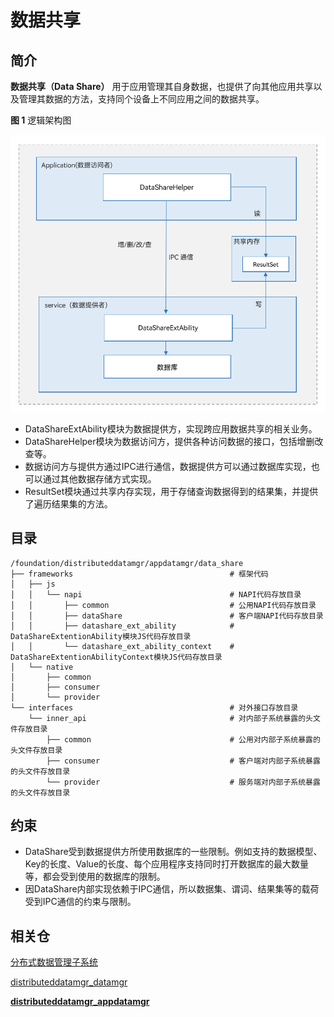 # 数据共享

## 简介

**数据共享（Data Share）** 用于应用管理其自身数据，也提供了向其他应用共享以及管理其数据的方法，支持同个设备上不同应用之间的数据共享。

**图 1**  逻辑架构图

![](figures/zh-cn_dataShare.png)

- DataShareExtAbility模块为数据提供方，实现跨应用数据共享的相关业务。
- DataShareHelper模块为数据访问方，提供各种访问数据的接口，包括增删改查等。
- 数据访问方与提供方通过IPC进行通信，数据提供方可以通过数据库实现，也可以通过其他数据存储方式实现。
- ResultSet模块通过共享内存实现，用于存储查询数据得到的结果集，并提供了遍历结果集的方法。

## 目录

```
/foundation/distributeddatamgr/appdatamgr/data_share
├── frameworks                                   # 框架代码
│   ├── js
│   │   └── napi                                 # NAPI代码存放目录
│   │       ├── common                           # 公用NAPI代码存放目录
│   │       ├── dataShare                        # 客户端NAPI代码存放目录
│   │       ├── datashare_ext_ability            # DataShareExtentionAbility模块JS代码存放目录
│   │       └── datashare_ext_ability_context    # DataShareExtentionAbilityContext模块JS代码存放目录
│   └── native
│       ├── common
│       ├── consumer
│       └── provider
└── interfaces                                   # 对外接口存放目录
    └── inner_api                                # 对内部子系统暴露的头文件存放目录
        ├── common                               # 公用对内部子系统暴露的头文件存放目录
        ├── consumer                             # 客户端对内部子系统暴露的头文件存放目录
        └── provider                             # 服务端对内部子系统暴露的头文件存放目录
```




## 约束

- DataShare受到数据提供方所使用数据库的一些限制。例如支持的数据模型、Key的长度、Value的长度、每个应用程序支持同时打开数据库的最大数量等，都会受到使用的数据库的限制。
- 因DataShare内部实现依赖于IPC通信，所以数据集、谓词、结果集等的载荷受到IPC通信的约束与限制。

## 相关仓

[分布式数据管理子系统](https://gitee.com/openharmony/distributeddatamgr_appdatamgr/blob/master/README_zh.md)

[distributeddatamgr_datamgr](https://gitee.com/openharmony/distributeddatamgr_datamgr/blob/master/README_zh.md)

[**distributeddatamgr_appdatamgr**](https://gitee.com/openharmony/distributeddatamgr_appdatamgr/blob/master/README_zh.md)